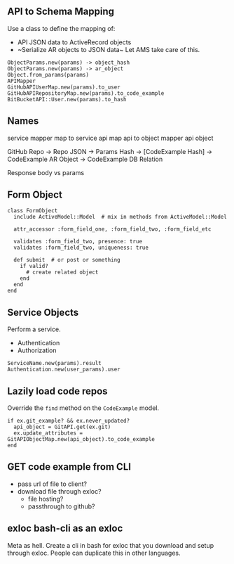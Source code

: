 ## API to Schema Mapping

Use a class to define the mapping of:

* API JSON data to ActiveRecord objects
* ~Serialize AR objects to JSON data~ Let AMS take care of this.

```no-highlight
ObjectParams.new(params) -> object_hash
ObjectParams.new(params) -> ar_object
Object.from_params(params)
APIMapper
GitHubAPIUserMap.new(params).to_user
GitHubAPIRepositoryMap.new(params).to_code_example
BitBucketAPI::User.new(params).to_hash
```

## Names

service mapper
map to service
api map
api to object mapper
api object

GitHub Repo -> Repo JSON -> Params Hash -> [CodeExample Hash] -> CodeExample AR Object -> CodeExample DB Relation

Response body vs params

## Form Object

```no-highlight
class FormObject
  include ActiveModel::Model  # mix in methods from ActiveModel::Model

  attr_accessor :form_field_one, :form_field_two, :form_field_etc

  validates :form_field_two, presence: true
  validates :form_field_two, uniqueness: true

  def submit  # or post or something
    if valid?
      # create related object
    end
  end
end
```

## Service Objects

Perform a service.

* Authentication
* Authorization

```no-highlight
ServiceName.new(params).result
Authentication.new(user_params).user
```

## Lazily load code repos

Override the `find` method on the `CodeExample` model.

```no-highlight
if ex.git_example? && ex.never_updated?
  api_object = GitAPI.get(ex.git)
  ex.update_attributes = GitAPIObjectMap.new(api_object).to_code_example
end
```


## GET code example from CLI

* pass url of file to client?
* download file through exloc?
  - file hosting?
  - passthrough to github?


## exloc bash-cli as an exloc

Meta as hell. Create a cli in bash for exloc that you download and setup through exloc. People can duplicate this in other languages.
